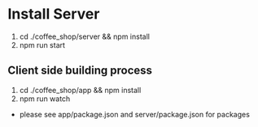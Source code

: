 
# Install Server
1. cd ./coffee_shop/server && npm install
2. npm run start


## Client side building process
1. cd ./coffee_shop/app && npm install
2. npm run watch


* please see app/package.json and server/package.json for packages